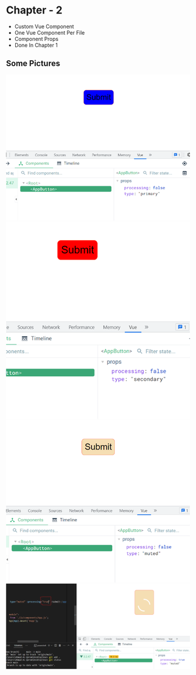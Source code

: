 # Chapter - 2
* Custom Vue Component
* One Vue Component Per File
* Component Props
* Done In Chapter 1
## Some Pictures
![image 1](DemoImages/img1.png?raw=true "default type")
![image 2](DemoImages/img2.png?raw=true "secondary type")
![image 3](DemoImages/img3.png?raw=true "muted type")
![image 4](DemoImages/img4.png?raw=true "loading effect  type")
